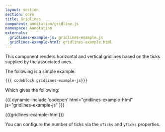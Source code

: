 ```yaml
---
layout: section
section: core
title: Gridlines
component: annotation/gridline.js
namespace: Annotation
externals:
  gridlines-example-js: gridlines-example.js
  gridlines-example-html: gridlines-example.html
---
```


This component renders horizontal and vertical gridlines based on the ticks supplied by the associated axes.

The following is a simple example:

```js
{{{ codeblock gridlines-example-js}}}
```

Which gives the following:

{{{ dynamic-include 'codepen' html="gridlines-example-html" js="gridlines-example-js" }}}

{{{gridlines-example-html}}}
<script type="text/javascript">
{{{gridlines-example-js}}}
</script>

You can configure the number of ticks via the `xTicks` and `yTicks` properties.
